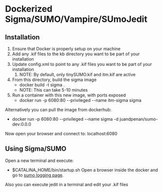 # Dockerized Sigma/SUMO/Vampire/SUmoJedit


## Installation

1. Ensure that Docker is properly setup on your machine
2. Add any .kif files to the kb directory you want to be part of your installation
3. Update config.xml to point to any .kif files you want to be part of your installation
   1. NOTE: By default, only tinySUMO.kif and itm.kif are active
4. From this directory, build the sigma image
   * docker build -t sigma .
   * NOTE: This can take 5-10 minutes
5. Run a container with this new image, with ports exposed
   * docker run -p 6080:80 --privileged --name itm-sigma sigma

Alternatively you can pull the image from dockerhub:
   * docker run -p 6080:80 --privileged --name sigma -d juandpenan/sumo-dev:0.0.0

Now open your browser and connect to: localhost:6080

## Using Sigma/SUMO

Open a new terminal and execute:
   * $CATALINA_HOME/bin/startup.sh
Open a browser inside the docker and go to [sumo logging page](http://localhost:8080/sigma/login.html).

Also you can execute jedit in a terminal and edit your .kif files
